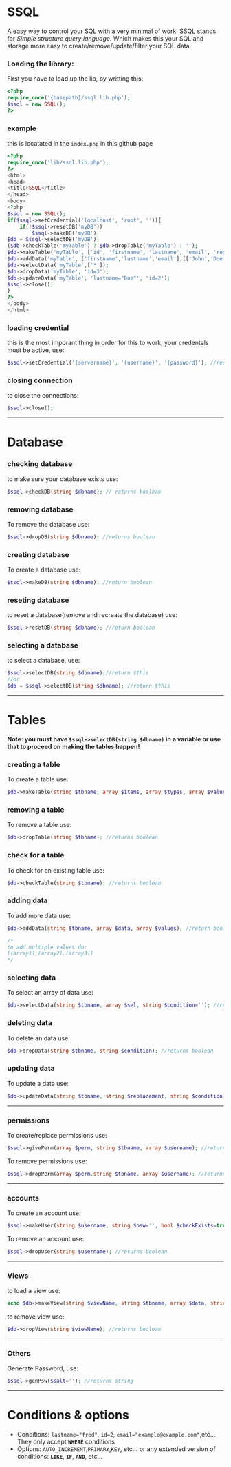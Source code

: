 # SSQL
A easy way to control your SQL with a very minimal of work. SSQL stands for _Simple structure query language_. Which makes this your SQL and storage more easy to create/remove/update/filter your SQL data.

### Loading the library:
First you have to load up the lib, by writting this:
```php
<?php 
require_once('{basepath}/ssql.lib.php');
$ssql = new SSQL();
?>
```

### example
this is locatated in the `index.php` in this github page
```php
<?php
require_once('lib/ssql.lib.php');
?>
<html>
<head>
<title>SSQL</title>
</head>
<body>
<?php
$ssql = new SSQL();
if($ssql->setCredential('localhost', 'root', '')){
	if(!$ssql->resetDB('myDB'))
		$ssql->makeDB('myDB');
$db = $ssql->selectDB('myDB');
($db->checkTable('myTable') ? $db->dropTable('myTable') : '');
$db->makeTable('myTable', ['id', 'firstname', 'lastname', 'email', 'reg_date'], ['int(6)', '', '', 'VARCHAR(50)', 'TIMESTAMP'], ['UNSIGNED', '', '', '', 'CURRENT_TIMESTAMP'], ['AUTO_INCREMENT PRIMARY KEY', 'NOT NULL', 'NOT NULL', '', 'ON UPDATE CURRENT_TIMESTAMP']);
$db->addData('myTable', ['firstname','lastname','email'],[['John','Doe','john@example.com'],['Fred','Bang','fred@example.com'],['Greg','barns','greg@example.com']]);
$db->selectData('myTable',['*']);
$db->dropData('myTable', 'id=3');
$db->updateData('myTable', 'lastname="Doe"', 'id=2');
$ssql->close();	
}
?>
</body>
</html>
```

### loading credential
this is the most imporant thing in order for this to work, your credentals must be active, use:
```php
$ssql->setCredential('{servername}', '{username}', '{password}'); //return boolean
```

### closing connection
to close the connections:
```php
$ssql->close();
```

***

# Database

### checking database
to make sure your database exists use:
```php
$ssql->checkDB(string $dbname); // returns boolean
```

### removing database
To remove the database use:
```php
$ssql->dropDB(string $dbname); //returns boolean
```

### creating database
To create a database use:
```php
$ssql->makeDB(string $dbname); //return boolean
```

### reseting database
to reset a database(remove and recreate the database) use:
```php
$ssql->resetDB(string $dbname); //return boolean
```

### selecting a database
to select a database, use:
```php
$ssql->selectDB(string $dbname);//return $this
//or
$db = $ssql->selectDB(string $dbname); //return $this
```

***

# Tables
**Note: you must have `$ssql->selectDB(string $dbname)` in a variable or use that to proceed on making the tables happen!**

### creating a table
To create a table use:
```php
$db->makeTable(string $tbname, array $items, array $types, array $values, array $options); //returns bool
```

### removing a table
To remove a table use:
```php
$db->dropTable(string $tbname); //returns boolean
```

### check for a table
To check for an existing table use:
```php
$db->checkTable(string $tbname); //returns boolean
```

### adding data
To add more data use:
```php
$db->addData(string $tbname, array $data, array $values); //return boolean

/*
to add multiple values do:
[[array1],[array2],[array3]]
*/
```

### selecting data
To select an array of data use:
```php
$db->selectData(string $tbname, array $sel, string $condition=''); //returns array
```

### deleting data
To delete an data use:
```php
$db->dropData(string $tbname, string $condition); //returns boolean
```

### updating data
To update a data use:
```php
$db->updateData(string $tbname, string $replacement, string $condition); //returns boolean
```
***

### permissions
To create/replace permissions use:
```php
$ssql->givePerm(array $perm, string $tbname, array $username); //returns boolean
```

To remove permissions use:
```php
$ssql->dropPerm(array $perm,string $tbname, array $username); //returns boolean
```
***

### accounts
To create an account use:
```php
$ssql->makeUser(string $username, string $psw='', bool $checkExists=true ,array $options=[]); //returns boolean
```

To remove an account use:
```php
$ssql->dropUser(string $username); //returns boolean
```

***

### Views
to load a view use:
```php
echo $db->makeView(string $viewName, string $tbname, array $data, string $condition='', array $options=[]); //return string:table
```

to remove view use:
```php
$db->dropView(string $viewName); //returns boolean
```

***

### Others
Generate Password, use:
```php
$ssql->genPsw($salt=''); //returns string
```

***

# Conditions & options

- Conditions: `lastname="fred"`, `id=2`, `email="example@example.com"`,etc... They only accept **`WHERE`** conditions
- Options: `AUTO_INCREMENT`,`PRIMARY`,`KEY`, etc... or any extended version of conditions: **`LIKE`**, **`IF`**, **`AND`**, etc...
